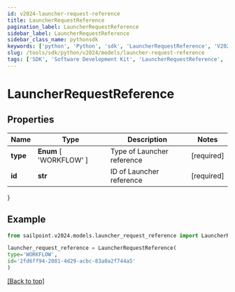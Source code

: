```yaml
---
id: v2024-launcher-request-reference
title: LauncherRequestReference
pagination_label: LauncherRequestReference
sidebar_label: LauncherRequestReference
sidebar_class_name: pythonsdk
keywords: ['python', 'Python', 'sdk', 'LauncherRequestReference', 'V2024LauncherRequestReference'] 
slug: /tools/sdk/python/v2024/models/launcher-request-reference
tags: ['SDK', 'Software Development Kit', 'LauncherRequestReference', 'V2024LauncherRequestReference']
---
```


# LauncherRequestReference


## Properties

Name | Type | Description | Notes
------------ | ------------- | ------------- | -------------
**type** |  **Enum** [  'WORKFLOW' ] | Type of Launcher reference | [required]
**id** | **str** | ID of Launcher reference | [required]
}

## Example

```python
from sailpoint.v2024.models.launcher_request_reference import LauncherRequestReference

launcher_request_reference = LauncherRequestReference(
type='WORKFLOW',
id='2fd6ff94-2081-4d29-acbc-83a0a2f744a5'
)

```
[[Back to top]](#) 

